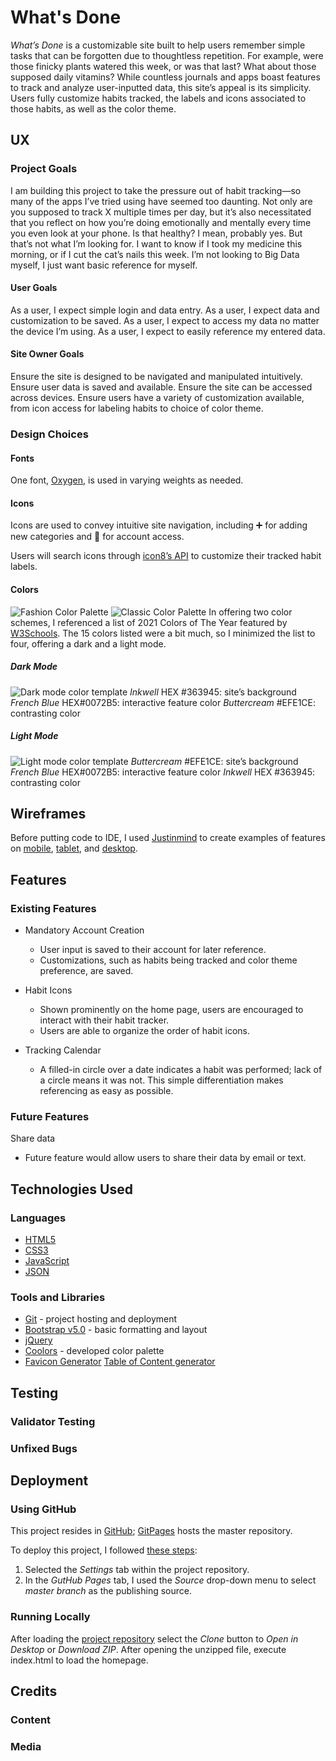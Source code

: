 # What's Done
*What’s Done* is a customizable site built to help users remember simple tasks that can be forgotten due to thoughtless repetition. For example, were those finicky plants watered this week, or was that last? What about those supposed daily vitamins? While countless journals and apps boast features to track and analyze user-inputted data, this site’s appeal is its simplicity. Users fully customize habits tracked, the labels and icons associated to those habits, as well as the color theme. 

## UX
### Project Goals
I am building this project to take the pressure out of habit tracking—so many of the apps I’ve tried using have seemed too daunting. Not only are you supposed to track X multiple times per day, but it’s also necessitated that you reflect on how you’re doing emotionally and mentally every time you even look at your phone. Is that healthy? I mean, probably yes. But that’s not what I’m looking for. I want to know if I took my medicine this morning, or if I cut the cat’s nails this week. I’m not looking to Big Data myself, I just want basic reference for myself.
#### User Goals
As a user, I expect simple login and data entry. 
As a user, I expect data and customization to be saved. 
As a user, I expect to access my data no matter the device I’m using.
As a user, I expect to easily reference my entered data. 

#### Site Owner Goals
Ensure the site is designed to be navigated and manipulated intuitively. 
Ensure user data is saved and available. 
Ensure the site can be accessed across devices. 
Ensure users have a variety of customization available, from icon access for labeling habits to choice of color theme. 

### Design Choices
#### Fonts
One font, [Oxygen](https://fonts.google.com/specimen/Oxygen), is used in varying weights as needed.  

#### Icons
Icons are used to convey intuitive site navigation, including ➕ for adding new categories and 👤 for account access. 

Users will search icons through [icon8’s API](https://developers.icons8.com/docs/searchIcons#get-api-iconsets-v5-search) to customize their tracked habit labels. 

#### Colors
![Fashion Color Palette](https://github.com/ItMeMarg/whats-done/blob/main/wireframe/colors_fashion.png?raw=true)
![Classic Color Palette](https://github.com/ItMeMarg/whats-done/blob/main/wireframe/colors_classic.png?raw=true)
In offering two color schemes, I referenced a list of 2021 Colors of The Year featured by [W3Schools](w3schools.com/w3css/w3css_color_fashion.asp). The 15 colors listed were a bit much, so I minimized the list to four, offering a dark and a light mode. 
##### Dark Mode
![Dark mode color template](https://github.com/ItMeMarg/whats-done/blob/main/wireframe/dark_mode.png?raw=true)
*Inkwell* HEX #363945: site’s background
*French Blue* HEX#0072B5: interactive feature color
*Buttercream* #EFE1CE: contrasting color

##### Light Mode
![Light mode color template](https://github.com/ItMeMarg/whats-done/blob/main/wireframe/light_mode.png?raw=true)
*Buttercream* #EFE1CE: site’s background
*French Blue* HEX#0072B5: interactive feature color
*Inkwell* HEX #363945: contrasting color

## Wireframes
Before putting code to IDE, I used [Justinmind](https://www.justinmind.com/prototyping-tool) to create examples of features on [mobile](/workspace/whats-done/wireframe/mobile), [tablet](/workspace/whats-done/wireframe/tablet), and [desktop](/workspace/whats-done/wireframe/desktop).

## Features
### Existing Features
* Mandatory Account Creation
  * User input is saved to their account for later reference. 
  * Customizations, such as habits being tracked and color theme preference, are saved. 

* Habit Icons
  * Shown prominently on the home page, users are encouraged to interact with their habit tracker. 
  * Users are able to organize the order of habit icons.

* Tracking Calendar 
  * A filled-in circle over a date indicates a habit was performed; lack of a circle means it was not. This simple differentiation makes referencing as easy as possible. 

### Future Features
Share data
  * Future feature would allow users to share their data by email or text.

## Technologies Used
### Languages
- [HTML5](https://www.w3schools.com/html/html_intro.asp)
- [CSS3](https://www.w3schools.com/css/css_intro.asp)
- [JavaScript](https://www.w3schools.com/js/js_intro.asp)
- [JSON](https://www.w3schools.com/js/js_json_intro.asp)
### Tools and Libraries
- [Git](https://github.com/) - project hosting and deployment
- [Bootstrap v5.0](https://getbootstrap.com/docs/5.0/getting-started/introduction/) - basic formatting and layout
- [jQuery](https://www.w3schools.com/jquery/jquery_intro.asp)
- [Coolors](https://coolors.co/u/ItMeMarg) - developed color palette
- [Favicon Generator](https://realfavicongenerator.net/)
[Table of Content generator](https://ecotrust-canada.github.io/markdown-toc/)

## Testing
### Validator Testing
### Unfixed Bugs

## Deployment
### Using GitHub
This project resides in [GitHub](https://github.com/ItMeMarg/whats-done); [GitPages](https://itmemarg.github.io/whats-done/) hosts the master repository.

To deploy this project, I followed [these steps](https://help.github.com/en/github/working-with-github-pages/configuring-a-publishing-source-for-your-github-pages-site): 
1.  Selected the *Settings* tab within the project repository.
2.  In the *GutHub Pages* tab, I used the *Source* drop-down menu to select *master branch* as the publishing source. 

### Running Locally
After loading the [project repository](https://github.com/ItMeMarg/whats-done) select the *Clone* button to *Open in Desktop* or *Download ZIP*. After opening the unzipped file, execute index.html to load the homepage. 

## Credits
### Content

### Media